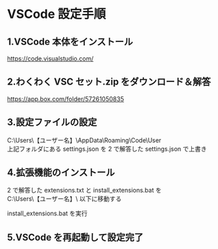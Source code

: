 # VSCode 設定手順

## 1.VSCode 本体をインストール

https://code.visualstudio.com/

## 2.わくわく VSC セット.zip をダウンロード＆解答

https://app.box.com/folder/57261050835

## 3.設定ファイルの設定

C:\Users\【ユーザー名】\AppData\Roaming\Code\User  
上記フォルダにある settings.json を 2 で解答した settings.json で上書き

## 4.拡張機能のインストール

2 で解答した extensions.txt と install_extensions.bat を  
C:\Users\【ユーザー名】\ 以下に移動する

install_extensions.bat を実行

## 5.VSCode を再起動して設定完了
